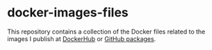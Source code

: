 # docker-images-files

This repository contains a collection of the Docker files related to the images I publish at [DockerHub](https://hub.docker.com/u/justwhit3) or [GitHub packages](https://github.com/JustWhit3?tab=packages).